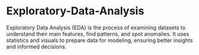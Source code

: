 # Exploratory-Data-Analysis
Exploratory Data Analysis (EDA) is the process of examining datasets to understand their main features, find patterns, and spot anomalies. It uses statistics and visuals to prepare data for modeling, ensuring better insights and informed decisions.

